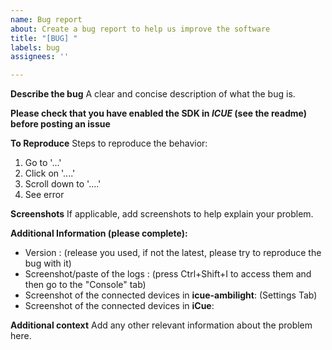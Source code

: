 ```yaml
---
name: Bug report
about: Create a bug report to help us improve the software
title: "[BUG] "
labels: bug
assignees: ''

---
```


**Describe the bug**
A clear and concise description of what the bug is.

**Please check that you have enabled the SDK in _ICUE_ (see the readme) before posting an issue**

**To Reproduce**
Steps to reproduce the behavior:
1. Go to '...'
2. Click on '....'
3. Scroll down to '....'
4. See error

**Screenshots**
If applicable, add screenshots to help explain your problem.

**Additional Information (please complete):**
 - Version : (release you used, if not the latest, please try to reproduce the bug with it)
 - Screenshot/paste of the logs :  (press Ctrl+Shift+I to access them and then go to the "Console" tab)
 - Screenshot of the connected devices in **icue-ambilight**: (Settings Tab)
 - Screenshot of the connected devices in **iCue**:

**Additional context**
Add any other relevant information about the problem here.
